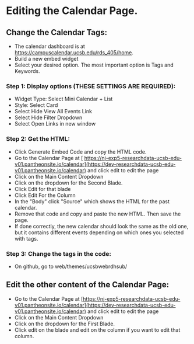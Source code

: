 # Editing the Calendar Page.

## Change the Calendar Tags:
- The calendar dashboard is at https://campuscalendar.ucsb.edu/rds_405/home.  
- Build a new embed widget
- Select your desired option.  The most important option is Tags and Keywords.  
### Step 1: Display options (THESE SETTINGS ARE REQUIRED):
- Widget Type: Select Mini Calendar + List
- Style: Select Card
- Select Hide View All Events Link
- Select Hide Filter Dropdown
- Select Open Links in new window
### Step 2: Get the HTML:
- Click Generate Embed Code and copy the HTML code.
- Go to the Calendar Page at [ https://nj-exp5-researchdata-ucsb-edu-v01.pantheonsite.io/calendar](https://dev-researchdata-ucsb-edu-v01.pantheonsite.io/calendar) and click edit to edit the page
- Click on the Main Content Dropdown
- Click on the dropdown for the Second Blade.
- Click Edit for that blade
- Click Edit For the Column
- In the "Body" click "Source" which shows the HTML for the past calendar.
- Remove that code and copy and paste the new HTML.  Then save the page.
- If done correctly, the new calendar should look the same as the old one, but it contains different events depending on which ones you selected with tags.

### Step 3: Change the tags in the code:
- On github, go to web/themes/ucsbwebrdhsub/

## Edit the other content of the Calendar Page:
- Go to the Calendar Page at [https://nj-exp5-researchdata-ucsb-edu-v01.pantheonsite.io/calendar](https://dev-researchdata-ucsb-edu-v01.pantheonsite.io/calendar) and click edit to edit the page
- Click on the Main Content Dropdown
- Click on the dropdown for the First Blade.
- Click edit on the blade and edit on the column if you want to edit that column.
